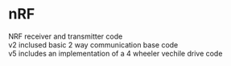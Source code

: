 # nRF
NRF receiver and transmitter code <br>
v2 inclused basic 2 way communication base code <br>
v5 includes an implementation of a 4 wheeler vechile drive code 
